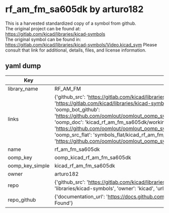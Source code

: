 # rf_am_fm_sa605dk by arturo182  
This is a harvested standardized copy of a symbol from github.  
The original project can be found at:  
https://gitlab.com/kicad/libraries/kicad-symbols  
The original symbol can be found in:
https://gitlab.com/kicad/libraries/kicad-symbols/Video.kicad_sym
Please consult that link for additional, details, files, and license information.  
## yaml dump  
| Key | Value |  
| --- | --- |  
| library_name | RF_AM_FM |  
| links | {'github_src': 'https://gitlab.com/kicad/libraries/kicad-symbols/Video.kicad_sym', 'github_src_repo': 'https://gitlab.com/kicad/libraries/kicad-symbols', 'oomp_bot': 'kicad_rf_am_fm_sa605dk/working', 'oomp_bot_github': 'https://github.com/oomlout/oomlout_oomp_symbol_bot/tree/main/kicad_rf_am_fm_sa605dk/working', 'oomp_doc': 'kicad_rf_am_fm_sa605dk/working', 'oomp_doc_github': 'https://github.com/oomlout/oomlout_oomp_symbol_doc/tree/main/kicad_rf_am_fm_sa605dk/working', 'oomp_src_flat': 'symbols_flat/kicad_rf_am_fm_sa605dk/working', 'oomp_src_flat_github': 'https://github.com/oomlout/oomlout_oomp_symbol_src/tree/main/kicad_rf_am_fm_sa605dk/working'} |  
| name | rf_am_fm_sa605dk |  
| oomp_key | oomp_kicad_rf_am_fm_sa605dk |  
| oomp_key_simple | kicad_rf_am_fm_sa605dk |  
| owner | arturo182 |  
| repo | {'github_src': 'https://gitlab.com/kicad/libraries/kicad-symbols/Video.kicad_sym', 'name': 'libraries/kicad-symbols', 'owner': 'kicad', 'url': 'https://gitlab.com/kicad/libraries/kicad-symbols'} |  
| repo_github | {'documentation_url': 'https://docs.github.com/rest/repos/repos#get-a-repository', 'message': 'Not Found'} |  

